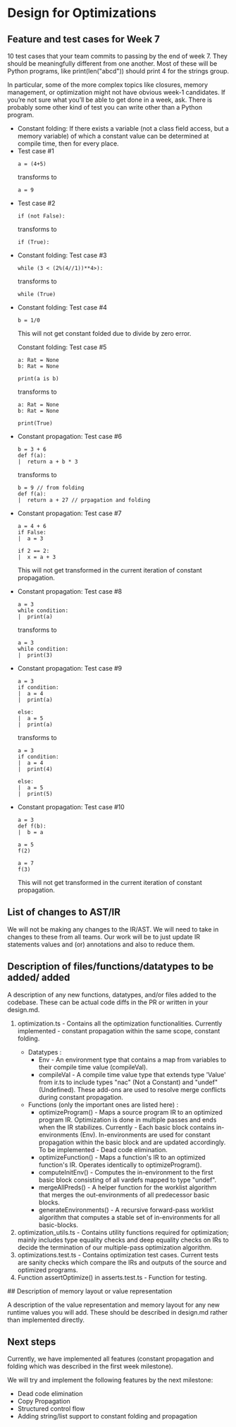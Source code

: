 # Design for Optimizations

## Feature and test cases for Week 7

10 test cases that your team commits to passing by the end of week 7. They should be 
meaningfully different from one another. Most of these will be Python programs, like 
print(len("abcd")) should print 4 for the strings group.

In particular, some of the more complex topics like closures, memory management, or 
optimization might not have obvious week-1 candidates. If you’re not sure what you’ll 
be able to get done in a week, ask. There is probably some other kind of test you can 
write other than a Python program.

<ul>
<li>
Constant folding:
If there exists a variable (not a class field access, but a memory variable) of which a constant value can be determined at compile time,
then for every place.

<li>
Test case #1 

```
a = (4+5)
```
transforms to 

```
a = 9
```
</li>
<li>
Test case #2

```
if (not False):
```
transforms to 

```
if (True):
```

</li>
<li>
Constant folding:
Test case #3

```
while (3 < (2%(4//1))**4>):
```
transforms to

```
while (True)
```
</li>

<li>
Constant folding:
Test case #4

```
b = 1/0
```
This will not get constant folded due to divide by zero error.
</li>

Constant folding:
Test case #5

```
a: Rat = None
b: Rat = None

print(a is b)
```
transforms to

```
a: Rat = None
b: Rat = None

print(True)
```
</li>

<li>
Constant propagation:
Test case #6

```
b = 3 + 6
def f(a):
|  return a + b * 3
```
transforms to 

```
b = 9 // from folding
def f(a):
|  return a + 27 // prpagation and folding 
```
</li>
<li>
Constant propagation:
Test case #7

```
a = 4 + 6
if False:
|  a = 3

if 2 == 2:
|  x = a + 3
```
This will not get transformed in the current iteration of constant propagation.
</li>
<li>
Constant propagation:
Test case #8

```
a = 3
while condition:
|  print(a)
```
transforms to

```
a = 3
while condition:
|  print(3)
```
</li>
<li>
Constant propagation:
Test case #9

```
a = 3
if condition:
|  a = 4
|  print(a)

else:
|  a = 5
|  print(a)
```
transforms to

```
a = 3
if condition:
|  a = 4
|  print(4)

else:
|  a = 5
|  print(5)
```
</li>

<li>
Constant propagation:
Test case #10

```
a = 3
def f(b):
|  b = a

a = 5
f(2)

a = 7
f(3)
```
This will not get transformed in the current iteration of constant propagation.
</li>
</ul>

## List of changes to AST/IR

We will not be making any changes to the IR/AST. We will need to take in changes to these from all teams.
Our work will be to just update IR statements values and (or) annotations and also to reduce them.

## Description of files/functions/datatypes to be added/ added

A description of any new functions, datatypes, and/or files added to the codebase. 
These can be actual code diffs in the PR or written in your design.md.
<ol>
    <li>optimization.ts - Contains all the optimization functionalities. Currently implemented - constant propagation within the same scope, constant folding.
    </li>
    <ul>
        <li>Datatypes : 
        <ul>
            <li>Env - An environment type that contains a map from variables to their compile time value (compileVal).
            </li>
            <li> compileVal - A compile time value type that extends type 'Value' from ir.ts to include types "nac" (Not a Constant) and "undef" (Undefined). These add-ons are used to resolve merge conflicts during constant propagation.
            </li>
        </ul>
        </li>
        <li>Functions (only the important ones are listed here) :  
            <ul>
                <li>optimizeProgram() - Maps a source program IR to an optimized program IR. Optimization is done in multiple passes and ends when the IR stabilizes. Currently - Each basic block contains in-environments (Env). In-environments are used for constant propagation within the basic block and are updated accordingly. To be implemented - Dead code elimination.
                </li>
                <li>optimizeFunction() - Maps a function's IR to an optimized function's IR. Operates identically to optimizeProgram().
                </li>
                <li>computeInitEnv() - Computes the in-environment to the first basic block consisting of all vardefs mapped to type "undef". 
                </li>
                <li>mergeAllPreds() - A helper function for the worklist algorithm that merges the out-environments of all predecessor basic blocks.
                </li>
                <li> generateEnvironments() - A recursive forward-pass worklist algorithm that computes a stable set of in-environments for all basic-blocks.
                </li>
            </ul>
        </li>
    </ul>
    <li>optimization_utils.ts - Contains utility functions required for optimization; mainly includes type equality checks and deep equality checks on IRs to decide the termination of our multiple-pass optimization algorithm.
    </li>
    <li>optimizations.test.ts - Contains optimization test cases. Current tests are sanity checks which compare the IRs and outputs of the source and optimized programs.
    </li>
    <li>Function assertOptimize() in asserts.test.ts - Function for testing.
    </li>
</ol>
## Description of memory layout or value representation

A description of the value representation and memory layout for any new runtime 
values you will add. These should be described in design.md rather than implemented 
directly.


## Next steps
Currently, we have implemented all features (constant propagation and folding which was described in the first week milestone).

We will try and implement the following features by the next milestone:
- Dead code elimination
- Copy Propagation
- Structured control flow
- Adding string/list support to constant folding and propagation